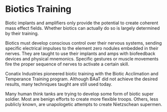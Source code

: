 # Biotics Training
Biotic implants and amplifiers only provide the potential to create coherent mass effect fields. Whether biotics can actually do so is largely determined by their training.

Biotics must develop conscious control over their nervous systems, sending specific electrical impulses to the element zero nodules embedded in their nerves. They are taught to use their implants and amps with biofeedback devices and physical mnemonics. Specific gestures or muscle movements fire the proper sequence of nerves to activate a certain skill.

Conatix Industries pioneered biotic training with the Biotic Acclimation and Temperance Training program. Although BAaT did not achieve the desired results, many techniques taught are still used today.

Many human think tanks are trying to develop some form of biotic super soldier. Most are benign efforts to create more flexible troops. Others, less publicly known, are unapologetic attempts to create Nietzschean supermen.
